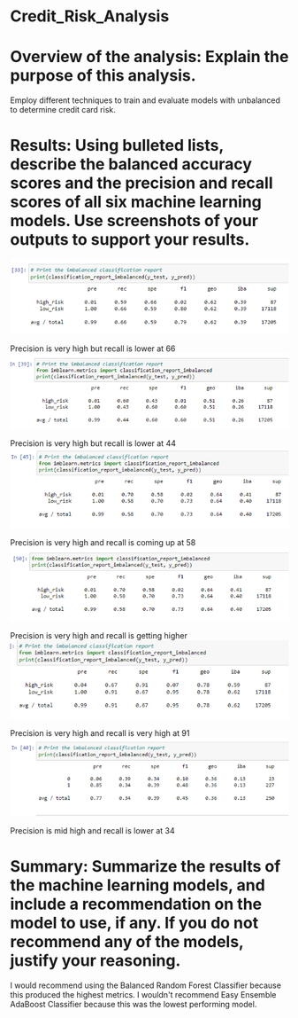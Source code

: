 # Credit_Risk_Analysis

# Overview of the analysis: Explain the purpose of this analysis.
Employ different techniques to train and evaluate models with unbalanced to determine credit card risk. 

# Results: Using bulleted lists, describe the balanced accuracy scores and the precision and recall scores of all six machine learning models. Use screenshots of your outputs to support your results.
![image](Resources/1.png)

Precision is very high but recall is lower at 66
![image](Resources/2.png)

Precision is very high but recall is lower at 44
![image](Resources/3.png)

Precision is very high and recall is coming up at 58
![image](Resources/4.png)

Precision is very high and recall is getting higher
![image](Resources/5.png)

Precision is very high and recall is very high at 91
![image](Resources/6.png)

Precision is mid high and recall is lower at 34

# Summary: Summarize the results of the machine learning models, and include a recommendation on the model to use, if any. If you do not recommend any of the models, justify your reasoning.
I would recommend using the Balanced Random Forest Classifier because this produced the highest metrics. I wouldn't recommend Easy Ensemble AdaBoost Classifier because this was the lowest performing model. 
